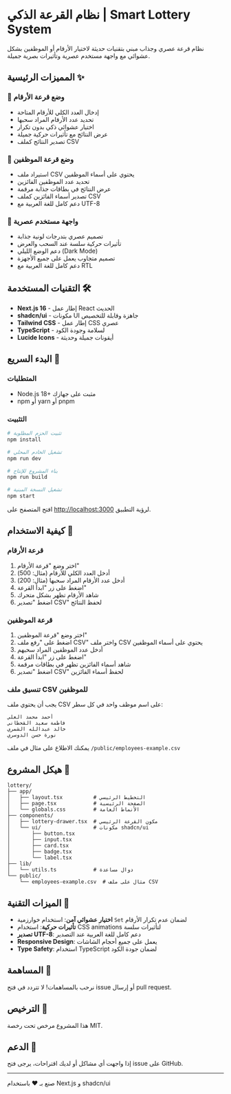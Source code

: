 # نظام القرعة الذكي | Smart Lottery System

نظام قرعة عصري وجذاب مبني بتقنيات حديثة لاختيار الأرقام أو الموظفين بشكل عشوائي مع واجهة مستخدم عصرية وتأثيرات بصرية جميلة.

## المميزات الرئيسية ✨

### 🔢 وضع قرعة الأرقام
- إدخال العدد الكلي للأرقام المتاحة
- تحديد عدد الأرقام المراد سحبها
- اختيار عشوائي ذكي بدون تكرار
- عرض النتائج مع تأثيرات حركية جميلة
- تصدير النتائج كملف CSV

### 👥 وضع قرعة الموظفين
- استيراد ملف CSV يحتوي على أسماء الموظفين
- تحديد عدد الموظفين الفائزين
- عرض النتائج في بطاقات جذابة مرقمة
- تصدير أسماء الفائزين كملف CSV
- دعم كامل للغة العربية مع UTF-8

### 🎨 واجهة مستخدم عصرية
- تصميم عصري بتدرجات لونية جذابة
- تأثيرات حركية سلسة عند السحب والعرض
- دعم الوضع الليلي (Dark Mode)
- تصميم متجاوب يعمل على جميع الأجهزة
- دعم كامل للغة العربية مع RTL

## التقنيات المستخدمة 🛠️

- **Next.js 16** - إطار عمل React الحديث
- **shadcn/ui** - مكونات UI جاهزة وقابلة للتخصيص
- **Tailwind CSS** - إطار عمل CSS عصري
- **TypeScript** - لسلامة وجودة الكود
- **Lucide Icons** - أيقونات جميلة وحديثة

## البدء السريع 🚀

### المتطلبات
- Node.js 18+ مثبت على جهازك
- npm أو yarn أو pnpm

### التثبيت

```bash
# تثبيت الحزم المطلوبة
npm install

# تشغيل الخادم المحلي
npm run dev

# بناء المشروع للإنتاج
npm run build

# تشغيل النسخة المبنية
npm start
```

افتح المتصفح على [http://localhost:3000](http://localhost:3000) لرؤية التطبيق.

## كيفية الاستخدام 📖

### قرعة الأرقام
1. اختر وضع "قرعة الأرقام"
2. أدخل العدد الكلي للأرقام (مثال: 500)
3. أدخل عدد الأرقام المراد سحبها (مثال: 200)
4. اضغط على زر "ابدأ القرعة"
5. شاهد الأرقام تظهر بشكل متحرك
6. اضغط "تصدير CSV" لحفظ النتائج

### قرعة الموظفين
1. اختر وضع "قرعة الموظفين"
2. اضغط على "رفع ملف CSV" واختر ملف CSV يحتوي على أسماء الموظفين
3. أدخل عدد الموظفين المراد سحبهم
4. اضغط على زر "ابدأ القرعة"
5. شاهد أسماء الفائزين تظهر في بطاقات مرقمة
6. اضغط "تصدير CSV" لحفظ أسماء الفائزين

### تنسيق ملف CSV للموظفين
يجب أن يحتوي ملف CSV على اسم موظف واحد في كل سطر:

```
أحمد محمد العلي
فاطمة سعيد القحطاني
خالد عبدالله الشمري
نورة حسن الدوسري
```

يمكنك الاطلاع على مثال في ملف `/public/employees-example.csv`

## هيكل المشروع 📁

```
lottery/
├── app/
│   ├── layout.tsx          # التخطيط الرئيسي
│   ├── page.tsx            # الصفحة الرئيسية
│   └── globals.css         # الأنماط العامة
├── components/
│   ├── lottery-drawer.tsx  # مكون القرعة الرئيسي
│   └── ui/                 # مكونات shadcn/ui
│       ├── button.tsx
│       ├── input.tsx
│       ├── card.tsx
│       ├── badge.tsx
│       └── label.tsx
├── lib/
│   └── utils.ts            # دوال مساعدة
└── public/
    └── employees-example.csv  # مثال على ملف CSV
```

## الميزات التقنية 🔧

- **اختيار عشوائي آمن**: استخدام خوارزمية `Set` لضمان عدم تكرار الأرقام
- **تأثيرات حركية**: استخدام CSS animations لتأثيرات سلسة
- **تصدير UTF-8**: دعم كامل للغة العربية عند التصدير
- **Responsive Design**: يعمل على جميع أحجام الشاشات
- **Type Safety**: استخدام TypeScript لضمان جودة الكود

## المساهمة 🤝

نرحب بالمساهمات! لا تتردد في فتح issue أو إرسال pull request.

## الترخيص 📄

هذا المشروع مرخص تحت رخصة MIT.

## الدعم 💬

إذا واجهت أي مشاكل أو لديك اقتراحات، يرجى فتح issue على GitHub.

---

صنع بـ ❤️ باستخدام Next.js و shadcn/ui
